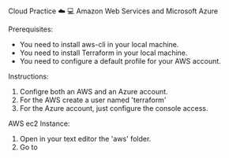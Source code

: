 Cloud Practice ☁️ 💻
Amazon Web Services and Microsoft Azure

Prerequisites:
* You need to install aws-cli in your local machine.
* You need to install Terraform in your local machine.
* You need to configure a default profile for your AWS account.

Instructions:
1. Configre both an AWS and an Azure account.
2. For the AWS create a user named 'terraform'
3. For the Azure account, just configure the console access.

AWS ec2 Instance:
1. Open in your text editor the 'aws' folder.
2. Go to
